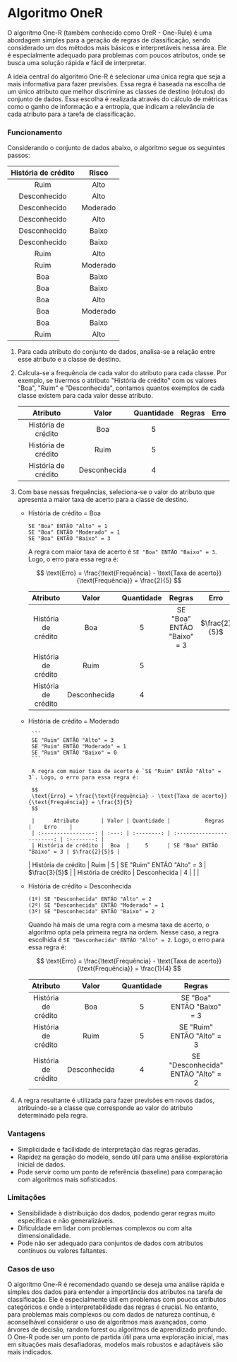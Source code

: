 # Algoritmo OneR

O algoritmo One-R (também conhecido como OreR - One-Rule) é uma abordagem simples para a geração de regras de classificação, sendo considerado um dos métodos mais básicos e interpretáveis nessa área. Ele é especialmente adequado para problemas com poucos atributos, onde se busca uma solução rápida e fácil de interpretar.

A ideia central do algoritmo One-R é selecionar uma única regra que seja a mais informativa para fazer previsões. Essa regra é baseada na escolha de um único atributo que melhor discrimine as classes de destino (rótulos) do conjunto de dados. Essa escolha é realizada através do cálculo de métricas como o ganho de informação e a entropia, que indicam a relevância de cada atributo para a tarefa de classificação.

### **Funcionamento**

Considerando o conjunto de dados abaixo, o algoritmo segue os seguintes passos:

| História de crédito |  Risco   |
| :-----------------: | :------: |
|        Ruim         |   Alto   |
|    Desconhecido     |   Alto   |
|    Desconhecido     | Moderado |
|    Desconhecido     |   Alto   |
|    Desconhecido     |  Baixo   |
|    Desconhecido     |  Baixo   |
|        Ruim         |   Alto   |
|        Ruim         | Moderado |
|         Boa         |  Baixo   |
|         Boa         |  Baixo   |
|         Boa         |   Alto   |
|         Boa         | Moderado |
|         Boa         |  Baixo   |
|        Ruim         |   Alto   |

1.  Para cada atributo do conjunto de dados, analisa-se a relação entre esse atributo e a classe de destino.

2.  Calcula-se a frequência de cada valor do atributo para cada classe. Por exemplo, se tivermos o atributo "História de crédito" com os valores "Boa", "Ruim" e "Desconhecida", contamos quantos exemplos de cada classe existem para cada valor desse atributo.

    |      Atributo       |    Valor     | Quantidade | Regras | Erro |
    | :-----------------: | :----------: | :--------: | :----: | :--: |
    | História de crédito |     Boa      |     5      |        |      |
    | História de crédito |     Ruim     |     5      |        |      |
    | História de crédito | Desconhecida |     4      |        |      |

3.  Com base nessas frequências, seleciona-se o valor do atributo que apresenta a maior taxa de acerto para a classe de destino.

    - História de crédito = Boa

      ```
      SE "Boa" ENTÃO "Alto" = 1
      SE "Boa" ENTÃO "Moderado" = 1
      SE "Boa" ENTÃO "Baixo" = 3
      ```

      A regra com maior taxa de acerto é `SE "Boa" ENTÃO "Baixo" = 3`. Logo, o erro para essa regra é:

      $$
      \text{Erro} = \frac{\text{Frequência} - \text{Taxa de acerto}}{\text{Frequência}} = \frac{2}{5}
      $$

      |      Atributo       |    Valor     | Quantidade |           Regras           |     Erro      |
      | :-----------------: | :----------: | :--------: | :------------------------: | :-----------: |
      | História de crédito |     Boa      |     5      | SE "Boa" ENTÃO "Baixo" = 3 | $\frac{2}{5}$ |
      | História de crédito |     Ruim     |     5      |                            |               |
      | História de crédito | Desconhecida |     4      |                            |               |

    - História de crédito = Moderado

           ```
           SE "Ruim" ENTÃO "Alto" = 3
           SE "Ruim" ENTÃO "Moderado" = 1
           SE "Ruim" ENTÃO "Baixo" = 0
           ```

           A regra com maior taxa de acerto é `SE "Ruim" ENTÃO "Alto" = 3`. Logo, o erro para essa regra é:

           $$
           \text{Erro} = \frac{\text{Frequência} - \text{Taxa de acerto}}{\text{Frequência}} = \frac{3}{5}
           $$

           |      Atributo       | Valor | Quantidade |           Regras           |    Erro    |
           | :-----------------: | :---: | :--------: | :------------------------: | :--------: |
           | História de crédito |  Boa  |     5      | SE "Boa" ENTÃO "Baixo" = 3 | $\frac{2}{5}$ |

      | História de crédito | Ruim | 5 | SE "Ruim" ENTÃO "Alto" = 3 | $\frac{3}{5}$ |
      | História de crédito | Desconhecida | 4 | | |

    - História de crédito = Desconhecida

      ```
      (1º) SE "Desconhecida" ENTÃO "Alto" = 2
      (2º) SE "Desconhecida" ENTÃO "Moderado" = 1
      (3º) SE "Desconhecida" ENTÃO "Baixo" = 2
      ```

      Quando há mais de uma regra com a mesma taxa de acerto, o algoritmo opta pela primeira regra na ordem. Nesse caso, a regra escolhida é `SE "Desconhecida" ENTÃO "Alto" = 2`. Logo, o erro para essa regra é:

      $$
      \text{Erro} = \frac{\text{Frequência} - \text{Taxa de acerto}}{\text{Frequência}} = \frac{1}{4}
      $$

      |      Atributo       |    Valor     | Quantidade |               Regras               |     Erro      |
      | :-----------------: | :----------: | :--------: | :--------------------------------: | :-----------: |
      | História de crédito |     Boa      |     5      |     SE "Boa" ENTÃO "Baixo" = 3     | $\frac{2}{5}$ |
      | História de crédito |     Ruim     |     5      |     SE "Ruim" ENTÃO "Alto" = 3     | $\frac{3}{5}$ |
      | História de crédito | Desconhecida |     4      | SE "Desconhecida" ENTÃO "Alto" = 2 | $\frac{1}{4}$ |

4.  A regra resultante é utilizada para fazer previsões em novos dados, atribuindo-se a classe que corresponde ao valor do atributo determinado pela regra.

### **Vantagens**

- Simplicidade e facilidade de interpretação das regras geradas.
- Rapidez na geração do modelo, sendo útil para uma análise exploratória inicial de dados.
- Pode servir como um ponto de referência (baseline) para comparação com algoritmos mais sofisticados.

### **Limitações**

- Sensibilidade à distribuição dos dados, podendo gerar regras muito específicas e não generalizáveis.
- Dificuldade em lidar com problemas complexos ou com alta dimensionalidade.
- Pode não ser adequado para conjuntos de dados com atributos contínuos ou valores faltantes.

### **Casos de uso**

O algoritmo One-R é recomendado quando se deseja uma análise rápida e simples dos dados para entender a importância dos atributos na tarefa de classificação. Ele é especialmente útil em problemas com poucos atributos categóricos e onde a interpretabilidade das regras é crucial. No entanto, para problemas mais complexos ou com dados de natureza contínua, é aconselhável considerar o uso de algoritmos mais avançados, como árvores de decisão, random forest ou algoritmos de aprendizado profundo. O One-R pode ser um ponto de partida útil para uma exploração inicial, mas em situações mais desafiadoras, modelos mais robustos e adaptáveis são mais indicados.
